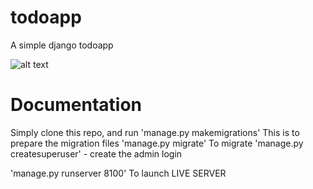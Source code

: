 # todoapp
A simple django todoapp

![alt text](https://cdn.scotch.io/48695/GfJiMlY8QUSRxFAM4oiV_todhom.png)

# Documentation
Simply clone this repo, and run
'manage.py makemigrations'
This is to prepare the migration files
'manage.py migrate'
To migrate
'manage.py createsuperuser' - create the admin login

'manage.py runserver 8100' To launch LIVE SERVER



